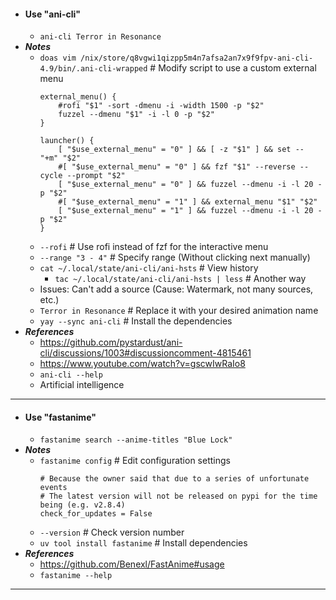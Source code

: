 - #### Use "ani-cli"
    - `ani-cli Terror in Resonance`
- ***Notes***
    - `doas vim /nix/store/q8vgwi1qizpp5m4n7afsa2an7x9f9fpv-ani-cli-4.9/bin/.ani-cli-wrapped` # Modify script to use a custom external menu
      ```
      external_menu() {
          #rofi "$1" -sort -dmenu -i -width 1500 -p "$2"
          fuzzel --dmenu "$1" -i -l 0 -p "$2"
      }

      launcher() {
          [ "$use_external_menu" = "0" ] && [ -z "$1" ] && set -- "+m" "$2"
          #[ "$use_external_menu" = "0" ] && fzf "$1" --reverse --cycle --prompt "$2"
          [ "$use_external_menu" = "0" ] && fuzzel --dmenu -i -l 20 -p "$2"
          #[ "$use_external_menu" = "1" ] && external_menu "$1" "$2"
          [ "$use_external_menu" = "1" ] && fuzzel --dmenu -i -l 20 -p "$2"
      }
      ```
    - `--rofi` # Use rofi instead of fzf for the interactive menu
    - `--range "3 - 4"` # Specify range (Without clicking next manually)
    - `cat ~/.local/state/ani-cli/ani-hsts` # View history
        - `tac ~/.local/state/ani-cli/ani-hsts | less` # Another way
    - Issues: Can't add a source (Cause: Watermark, not many sources, etc.)
    - `Terror in Resonance` # Replace it with your desired animation name
    - `yay --sync ani-cli` # Install the dependencies
- ***References***
    - https://github.com/pystardust/ani-cli/discussions/1003#discussioncomment-4815461
    - https://www.youtube.com/watch?v=gscwIwRaIo8
    - `ani-cli --help`
    - Artificial intelligence
- ---
- #### Use "fastanime"
    - `fastanime search --anime-titles "Blue Lock"`
- ***Notes***
    - `fastanime config` # Edit configuration settings
      ```
      # Because the owner said that due to a series of unfortunate events
      # The latest version will not be released on pypi for the time being (e.g. v2.8.4)
      check_for_updates = False
      ```
    - `--version` # Check version number
    - `uv tool install fastanime` # Install dependencies
- ***References***
    - https://github.com/Benexl/FastAnime#usage
    - `fastanime --help`
- ---

